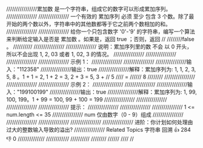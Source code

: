 ////////////////累加数 是一个字符串，组成它的数字可以形成累加序列。 
////////////////
//////////////// 一个有效的 累加序列 必须 至少 包含 3 个数。除了最开始的两个数以外，字符串中的其他数都等于它之前两个数相加的和。 
////////////////
//////////////// 给你一个只包含数字 '0'-'9' 的字符串，编写一个算法来判断给定输入是否是 累加数 。如果是，返回 true ；否则，返回
// 
////////false 。
////////// 
////////////////
//////////////// 说明：累加序列里的数 不会 以 0 开头，所以不会出现 1, 2, 03 或者 1, 02, 3 的情况。 
////////////////
//////////////// 
////////////////
//////////////// 示例 1： 
////////////////
//////////////// 
////////////////输入："112358"
////////////////输出：true 
////////////////解释：累加序列为: 1, 1, 2, 3, 5, 8 。1 + 1 = 2, 1 + 2 = 3, 2 + 3 = 5, 3 +
// 5
//// =
////// 8
////////
//////////////// 
////////////////
//////////////// 示例 2： 
////////////////
//////////////// 
////////////////输入："199100199"
////////////////输出：true 
////////////////解释：累加序列为: 1, 99, 100, 199。1 + 99 = 100, 99 + 100 = 199 
////////////////
//////////////// 
////////////////
//////////////// 提示： 
////////////////
//////////////// 
//////////////// 1 <= num.length <= 35 
//////////////// num 仅由数字（0 - 9）组成 
//////////////// 
////////////////
//////////////// 
////////////////
//////////////// 进阶：你计划如何处理由过大的整数输入导致的溢出? 
//////////////// Related Topics 字符串 回溯 👍 284 👎 0
//////////////
////////////
//////////
////////
//////
////
//

